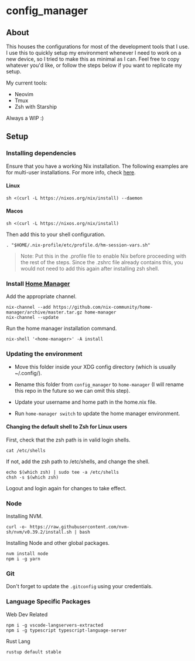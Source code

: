 # config_manager

## About

This houses the configurations for most of the development tools that I use. I use this to quickly setup my environment whenever I need to work on a new device, so I tried to make this as minimal as I can. Feel free to copy whatever you'd like, or follow the steps below if you want to replicate my setup.

My current tools:

- Neovim
- Tmux
- Zsh with Starship

Always a WIP :)

## Setup

### Installing dependencies

Ensure that you have a working Nix installation.
The following examples are for multi-user installations. For more info, check [here](https://nixos.org/download#nix-install-linux).

#### Linux

```
sh <(curl -L https://nixos.org/nix/install) --daemon
```

#### Macos

```
sh <(curl -L https://nixos.org/nix/install)
```

Then add this to your shell configuration.

```
. "$HOME/.nix-profile/etc/profile.d/hm-session-vars.sh"
```

> Note: Put this in the .profile file to enable Nix before proceeding with the rest of the steps. Since the .zshrc file already contains this, you would not need to add this again after installing zsh shell.

### Install [Home Manager](https://nix-community.github.io/home-manager/index.html#sec-install-standalone)

Add the appropriate channel.

```
nix-channel --add https://github.com/nix-community/home-manager/archive/master.tar.gz home-manager
nix-channel --update
```

Run the home manager installation command.

```
nix-shell '<home-manager>' -A install
```

### Updating the environment

- Move this folder inside your XDG config directory (which is usually ~/.config/).

- Rename this folder from `config_manager` to `home-manager` (I will rename this repo in the future so we can omit this step).

- Update your username and home path in the home.nix file.

- Run `home-manager switch` to update the home manager environment.

#### Changing the default shell to Zsh for Linux users

First, check that the zsh path is in valid login shells.

```
cat /etc/shells
```

If not, add the zsh path to /etc/shells, and change the shell.

```
echo $(which zsh) | sudo tee -a /etc/shells
chsh -s $(which zsh)
```

Logout and login again for changes to take effect.

### Node

Installing NVM.

```
curl -o- https://raw.githubusercontent.com/nvm-sh/nvm/v0.39.2/install.sh | bash
```

Installing Node and other global packages.

```
nvm install node
npm i -g yarn
```

### Git

Don't forget to update the `.gitconfig` using your credentials.

### Language Specific Packages

Web Dev Related

```
npm i -g vscode-langservers-extracted
npm i -g typescript typescript-language-server
```

Rust Lang

```
rustup default stable
```
